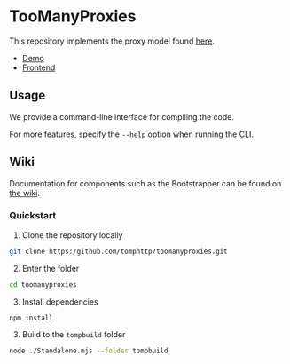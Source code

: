 # TooManyProxies

This repository implements the proxy model found [here](https://github.com/tomphttp/specifications/blob/master/ProxyModel.md).

- [Demo](https://tomp.sys32.dev/)
- [Frontend](https://github.com/waterswat/toomanyproxies-frontend)

## Usage

We provide a command-line interface for compiling the code.

For more features, specify the `--help` option when running the CLI.


## Wiki

Documentation for components such as the Bootstrapper can be found on [the wiki](https://github.com/tomphttp/toomanyproxies/wiki).

### Quickstart

1. Clone the repository locally
```sh
git clone https:/github.com/tomphttp/toomanyproxies.git
```

2. Enter the folder
```sh
cd toomanyproxies
```

3. Install dependencies
```sh
npm install
```

3. Build to the `tompbuild` folder
```sh
node ./Standalone.mjs --folder tompbuild
```